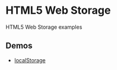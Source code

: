 # HTML5 Web Storage

HTML5 Web Storage examples

## Demos

- [localStorage](http://edysegura.github.io/js-webstorage/localStorage/)
